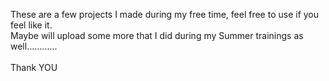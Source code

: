 These are a few projects I made during my free time, feel free to use if you feel like it. <br>
Maybe will upload some more that I did during my Summer trainings as well............<br><br>
Thank YOU
